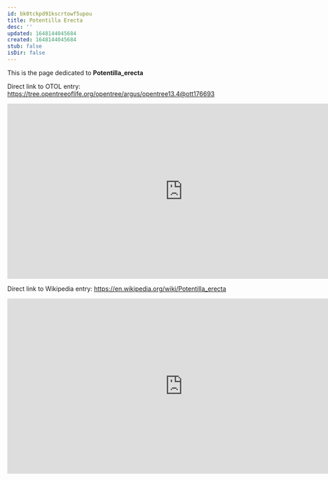 ```yaml
---
id: bk0tckpd91kscrtowf5upou
title: Potentilla Erecta
desc: ''
updated: 1648144045684
created: 1648144045684
stub: false
isDir: false
---
```

This is the page dedicated to **Potentilla_erecta**


Direct link to OTOL entry: https://tree.opentreeoflife.org/opentree/argus/opentree13.4@ott176693



<html>
    <body>
    <iframe src="https://tree.opentreeoflife.org/opentree/argus/opentree13.4@ott176693"
    width="800" height="400" frameborder="0" allowfullscreen> </iframe>
    </body>
</html>
    


Direct link to Wikipedia entry: https://en.wikipedia.org/wiki/Potentilla_erecta



<html>
    <body>
    <iframe src="https://en.wikipedia.org/wiki/Potentilla_erecta"
    width="800" height="400" frameborder="0" allowfullscreen> </iframe>
    </body>
</html>
    
